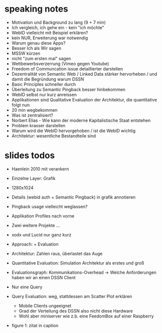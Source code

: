 # speaking notes

- Motivation und Background zu lang (9 + 7 min)
- Ich vergleich, ich gehe ein - kein "ich möchte"
- WebID vielleicht mit Beispiel erklären?
- kein NUR, Erweiterung war notwendig
- Warum genau diese Apps?
- Besser Ich als Wir sagen
- MSSW kürzen
- nicht "zum ersten mal" sagen
- Wettbewerbsverzerrung (Vimeo gegen Youtube)
- Freedom of Communcation issue detaillierter darstellen
- Dezentralität von Semantic Web / Linked Data stärker hervorheben / und damit
  die Begründung warum DSSN
- Basic Principles schneller durch
- Überleitung zu Semantic Pingback besser hinbekommen
- WebID selbst nur kurz anreissen
- Applikationen sind Qualitative Evaluation der Architektur, die quantitative
  folgt nun
- 20 min wegbekommen
- Was ist zentralisiert?
- Norbert Elias - Wie kann der moderne Kapitalistische Staat entstehen
- Problem krasser darstellen
- Warum wird die WebID hervorgehoben / ist die WebID wichtig
- Architektur: wesentliche Bestandteile sind

# slides todos

- Haenlein 2010 mit verankern
- Einzelne Layer: Grafik 
- 1280x1024
- Details (webid auth + Semantic Pingback) in grafik annotieren
- Pingback usage vielleicht weglassen?

- Applikation Profiles nach vorne

- Zwei weitere Projekte ...
- xodx und Lucid nur ganz kurz

- Approach: + Evaluation

- Architektur: Zahlen raus, überlastet das Auge

- Quantitative Evaluation: Simulation Architektur als erstes und groß
- Evaluationsgraph: Kommunikations-Overhead -> Welche Anforderungen haben wir
  an einen DSSN Client
- Nur eine Query
- Query Evaluation: weg, stattdessen am Scatter Plot erklären
    - Mobile Clients ungeeignet
    - Grad der Verteilung des DSSN also nicht diese Hardware
    - Wohl aber miniserver wie z.b. eine FeedomBox auf einer Raspberry

- figure 1: zitat in caption
